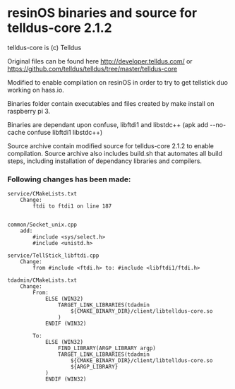 # resinOS binaries and source for telldus-core 2.1.2

telldus-core is (c) Telldus

Original files can be found here http://developer.telldus.com/ or https://github.com/telldus/telldus/tree/master/telldus-core

Modified to enable compilation on resinOS in order to try to get tellstick duo working on hass.io.

Binaries folder contain executables and files created by make install on raspberry pi 3. 

Binaries are dependant upon confuse, libftdi1 and libstdc++ 
(apk add --no-cache confuse libftdi1 libstdc++)

Source archive contain modified source for telldus-core 2.1.2 to enable compilation. 
Source archive also includes build.sh that automates all build steps, including installation of dependancy libraries and compilers.


### Following changes has been made:
```
service/CMakeLists.txt
	Change:
		ftdi to ftdi1 on line 187

		
common/Socket_unix.cpp
	add:
		#include <sys/select.h>
		#include <unistd.h>

service/TellStick_libftdi.cpp
	Change:
		from #include <ftdi.h> to: #include <libftdi1/ftdi.h>
		
tdadmin/CMakeLists.txt	
	Change:
		From:
			ELSE (WIN32)
				TARGET_LINK_LIBRARIES(tdadmin
					${CMAKE_BINARY_DIR}/client/libtelldus-core.so
				)
			ENDIF (WIN32)

		To:
			ELSE (WIN32)
				FIND_LIBRARY(ARGP_LIBRARY argp)
				TARGET_LINK_LIBRARIES(tdadmin
					${CMAKE_BINARY_DIR}/client/libtelldus-core.so
					${ARGP_LIBRARY}
			)
			ENDIF (WIN32)
```

